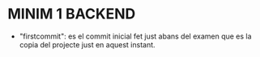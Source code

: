 # MINIM 1 BACKEND
- "firstcommit": es el commit inicial fet just abans del examen que es la copia del projecte just en aquest instant.
